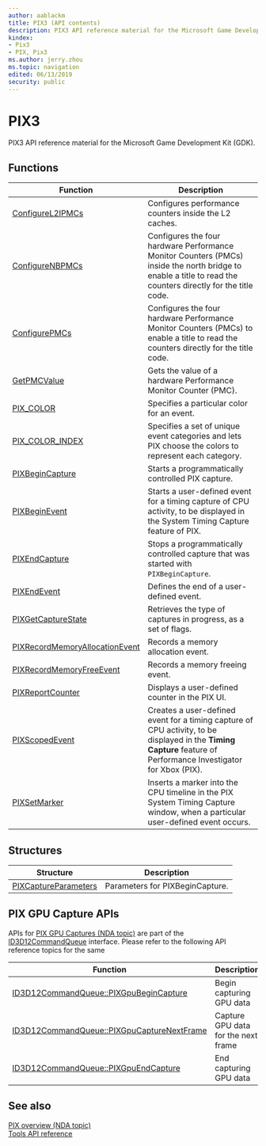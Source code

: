 ```yaml
---
author: aablackm
title: PIX3 (API contents)
description: PIX3 API reference material for the Microsoft Game Development Kit (GDK).
kindex:
- Pix3
- PIX, Pix3
ms.author: jerry.zhou
ms.topic: navigation
edited: 06/13/2019
security: public
---
```


# PIX3  

PIX3 API reference material for the Microsoft Game Development Kit (GDK).  

  
## Functions  
  
| Function | Description |  
| --- | --- |  
| [ConfigureL2IPMCs](functions/configurel2ipmcs.md) | Configures performance counters inside the L2 caches. |  
| [ConfigureNBPMCs](functions/configurenbpmcs.md) | Configures the four hardware Performance Monitor Counters (PMCs) inside the north bridge to enable a title to read the counters directly for the title code. |  
| [ConfigurePMCs](functions/configurepmcs.md) | Configures the four hardware Performance Monitor Counters (PMCs) to enable a title to read the counters directly for the title code. |  
| [GetPMCValue](functions/getpmcvalue.md) | Gets the value of a hardware Performance Monitor Counter (PMC). |  
| [PIX_COLOR](functions/pix_color.md) | Specifies a particular color for an event. |  
| [PIX_COLOR_INDEX](functions/pix_color_index.md) | Specifies a set of unique event categories and lets PIX choose the colors to represent each category. |  
| [PIXBeginCapture](functions/pixbegincapture.md) | Starts a programmatically controlled PIX capture. |  
| [PIXBeginEvent](functions/pixbeginevent-overloads.md) | Starts a user-defined event for a timing capture of CPU activity, to be displayed in the System Timing Capture feature of PIX. |  
| [PIXEndCapture](functions/pixendcapture.md) | Stops a programmatically controlled capture that was started with `PIXBeginCapture`. |  
| [PIXEndEvent](functions/pixendevent-overloads.md) | Defines the end of a user-defined event. |  
| [PIXGetCaptureState](functions/pixgetcapturestate.md) | Retrieves the type of captures in progress, as a set of flags. |  
| [PIXRecordMemoryAllocationEvent](functions/pixrecordmemoryallocationevent.md) | Records a memory allocation event. |  
| [PIXRecordMemoryFreeEvent](functions/pixrecordmemoryfreeevent.md) | Records a memory freeing event. |  
| [PIXReportCounter](functions/pixreportcounter.md) | Displays a user-defined counter in the PIX UI. |  
| [PIXScopedEvent](functions/pixscopedevent-overloads.md) | Creates a user-defined event for a timing capture of CPU activity, to be displayed in the **Timing Capture** feature of Performance Investigator for Xbox (PIX). |  
| [PIXSetMarker](functions/pixsetmarker-overloads.md) | Inserts a marker into the CPU timeline in the PIX System Timing Capture window, when a particular user-defined event occurs. |  
  
## Structures  
  
| Structure | Description |  
| --- | --- |  
| [PIXCaptureParameters](structs/pixcaptureparameters.md) | Parameters for PIXBeginCapture. |  
  

<a id="pixgpucaptureapis"></a>

## PIX GPU Capture APIs

APIs for [PIX GPU Captures (NDA topic)](../../../tools-console/xbox-tools-and-apis/pix/gpu/pix-gpu-capture.md) are part of the [ID3D12CommandQueue](id3d12commandqueue.md) interface. Please refer to the following API reference topics for the same


| Function | Description |  
| --- | --- |  
| [ID3D12CommandQueue::PIXGpuBeginCapture](id3d12commandqueue_pixgpubegincapture.md) | Begin capturing GPU data |
| [ID3D12CommandQueue::PIXGpuCaptureNextFrame](id3d12commandqueue_pixgpucapturenextframe.md) | Capture GPU data for the next frame |
| [ID3D12CommandQueue::PIXGpuEndCapture](id3d12commandqueue_pixgpuendcapture.md) | End capturing GPU data |

## See also  
[PIX overview (NDA topic)](../../../tools-console/xbox-tools-and-apis/pix/pix.md)  
[Tools API reference](../gc-reference-tools-toc.md)  